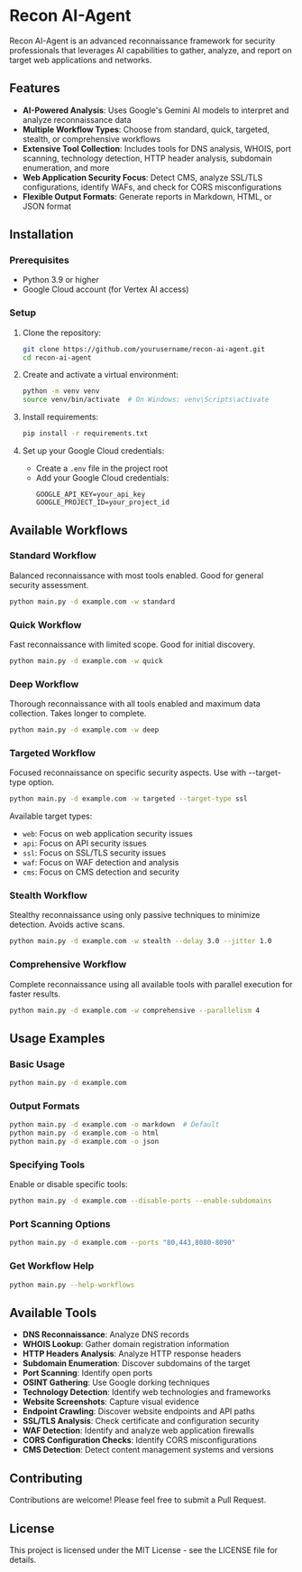 # Recon AI-Agent

Recon AI-Agent is an advanced reconnaissance framework for security professionals that leverages AI capabilities to gather, analyze, and report on target web applications and networks.

## Features

- **AI-Powered Analysis**: Uses Google's Gemini AI models to interpret and analyze reconnaissance data
- **Multiple Workflow Types**: Choose from standard, quick, targeted, stealth, or comprehensive workflows
- **Extensive Tool Collection**: Includes tools for DNS analysis, WHOIS, port scanning, technology detection, HTTP header analysis, subdomain enumeration, and more
- **Web Application Security Focus**: Detect CMS, analyze SSL/TLS configurations, identify WAFs, and check for CORS misconfigurations
- **Flexible Output Formats**: Generate reports in Markdown, HTML, or JSON format

## Installation

### Prerequisites

- Python 3.9 or higher
- Google Cloud account (for Vertex AI access)

### Setup

1. Clone the repository:
   ```bash
   git clone https://github.com/yourusername/recon-ai-agent.git
   cd recon-ai-agent
   ```

2. Create and activate a virtual environment:
   ```bash
   python -m venv venv
   source venv/bin/activate  # On Windows: venv\Scripts\activate
   ```

3. Install requirements:
   ```bash
   pip install -r requirements.txt
   ```

4. Set up your Google Cloud credentials:
   - Create a `.env` file in the project root
   - Add your Google Cloud credentials:
     ```
     GOOGLE_API_KEY=your_api_key
     GOOGLE_PROJECT_ID=your_project_id
     ```

## Available Workflows

### Standard Workflow
Balanced reconnaissance with most tools enabled. Good for general security assessment.
```bash
python main.py -d example.com -w standard
```

### Quick Workflow
Fast reconnaissance with limited scope. Good for initial discovery.
```bash
python main.py -d example.com -w quick
```

### Deep Workflow
Thorough reconnaissance with all tools enabled and maximum data collection. Takes longer to complete.
```bash
python main.py -d example.com -w deep
```

### Targeted Workflow
Focused reconnaissance on specific security aspects. Use with --target-type option.
```bash
python main.py -d example.com -w targeted --target-type ssl
```

Available target types:
- `web`: Focus on web application security issues
- `api`: Focus on API security issues
- `ssl`: Focus on SSL/TLS security issues
- `waf`: Focus on WAF detection and analysis
- `cms`: Focus on CMS detection and security

### Stealth Workflow
Stealthy reconnaissance using only passive techniques to minimize detection. Avoids active scans.
```bash
python main.py -d example.com -w stealth --delay 3.0 --jitter 1.0
```

### Comprehensive Workflow
Complete reconnaissance using all available tools with parallel execution for faster results.
```bash
python main.py -d example.com -w comprehensive --parallelism 4
```

## Usage Examples

### Basic Usage
```bash
python main.py -d example.com
```

### Output Formats
```bash
python main.py -d example.com -o markdown  # Default
python main.py -d example.com -o html
python main.py -d example.com -o json
```

### Specifying Tools
Enable or disable specific tools:
```bash
python main.py -d example.com --disable-ports --enable-subdomains
```

### Port Scanning Options
```bash
python main.py -d example.com --ports "80,443,8080-8090"
```

### Get Workflow Help
```bash
python main.py --help-workflows
```

## Available Tools

- **DNS Reconnaissance**: Analyze DNS records
- **WHOIS Lookup**: Gather domain registration information
- **HTTP Headers Analysis**: Analyze HTTP response headers
- **Subdomain Enumeration**: Discover subdomains of the target
- **Port Scanning**: Identify open ports
- **OSINT Gathering**: Use Google dorking techniques
- **Technology Detection**: Identify web technologies and frameworks
- **Website Screenshots**: Capture visual evidence
- **Endpoint Crawling**: Discover website endpoints and API paths
- **SSL/TLS Analysis**: Check certificate and configuration security
- **WAF Detection**: Identify and analyze web application firewalls
- **CORS Configuration Checks**: Identify CORS misconfigurations
- **CMS Detection**: Detect content management systems and versions

## Contributing

Contributions are welcome! Please feel free to submit a Pull Request.

## License

This project is licensed under the MIT License - see the LICENSE file for details.